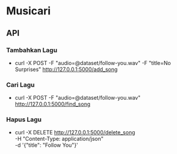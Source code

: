 # Musicari

## API

### Tambahkan Lagu
- curl -X POST -F "audio=@dataset/follow-you.wav" -F "title=No Surprises" http://127.0.0.1:5000/add_song

### Cari Lagu
- curl -X POST -F "audio=@dataset/follow-you.wav" http://127.0.0.1:5000/find_song

### Hapus Lagu
- curl -X DELETE http://127.0.0.1:5000/delete_song \
     -H "Content-Type: application/json" \
     -d '{"title": "Follow You"}'
